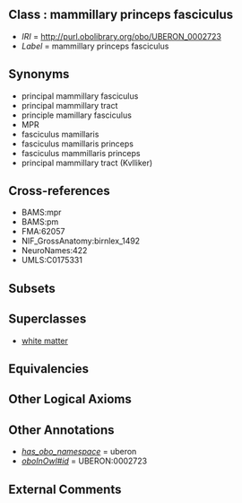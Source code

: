 
## Class : mammillary princeps fasciculus

 * *IRI* = http://purl.obolibrary.org/obo/UBERON_0002723
 * *Label* = mammillary princeps fasciculus

## Synonyms

 * principal mammillary fasciculus
 * principal mammillary tract
 * principle mamillary fasciculus
 * MPR
 * fasciculus mamillaris
 * fasciculus mamillaris princeps
 * fasciculus mammillaris princeps
 * principal mammillary tract (Kvlliker)

## Cross-references

 * BAMS:mpr
 * BAMS:pm
 * FMA:62057
 * NIF_GrossAnatomy:birnlex_1492
 * NeuroNames:422
 * UMLS:C0175331

## Subsets


## Superclasses

 * [white matter](../../UBERON/16/UBERON_0002316.md)

## Equivalencies


## Other Logical Axioms


## Other Annotations

 * *[has_obo_namespace](../../ce/oboInOwl#hasOBONamespace.md)* = uberon
 * *[oboInOwl#id](../../id/oboInOwl#id.md)* = UBERON:0002723

## External Comments

